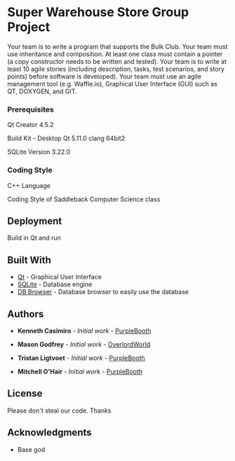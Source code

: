 # Super Warehouse Store Group Project

Your team is to write a program that supports the Bulk Club. Your team must use inheritance and composition. At least one class must contain a pointer (a copy constructor needs to be written and tested). Your team is to write at least 10 agile stories (including description, tasks, test scenarios, and story points) before software is developed). Your team must use an agile management tool (e.g. Waffle.io), Graphical User Interface (GUI) such as QT, DOXYGEN, and GIT.

### Prerequisites

Qt Creator 4.5.2

Build Kit - Desktop Qt 5.11.0 clang 64bit2

SQLite Version 3.22.0

### Coding Style

C++ Language

Coding Style of Saddleback Computer Science class

## Deployment

Build in Qt and run

## Built With

* [Qt](https://www.qt.io) - Graphical User Interface
* [SQLite](https://www.sqlite.org/index.html) - Database engine
* [DB Browser](http://sqlitebrowser.org) - Database browser to easily use the database

## Authors

* **Kenneth Casimiro** - *Initial work* - [PurpleBooth](https://github.com/wuwukennywu)

* **Mason Godfrey** - *Initial work* - [OverlordWorld](https://github.com/OverworldLordh)

* **Tristan Ligtvoet** - *Initial work* - [PurpleBooth](https://github.com/Tligtvoet)

* **Mitchell O'Hair** - *Initial work* - [PurpleBooth](https://github.com/mitchdotdev)

## License

Please don't steal our code. Thanks

## Acknowledgments

* Base god
